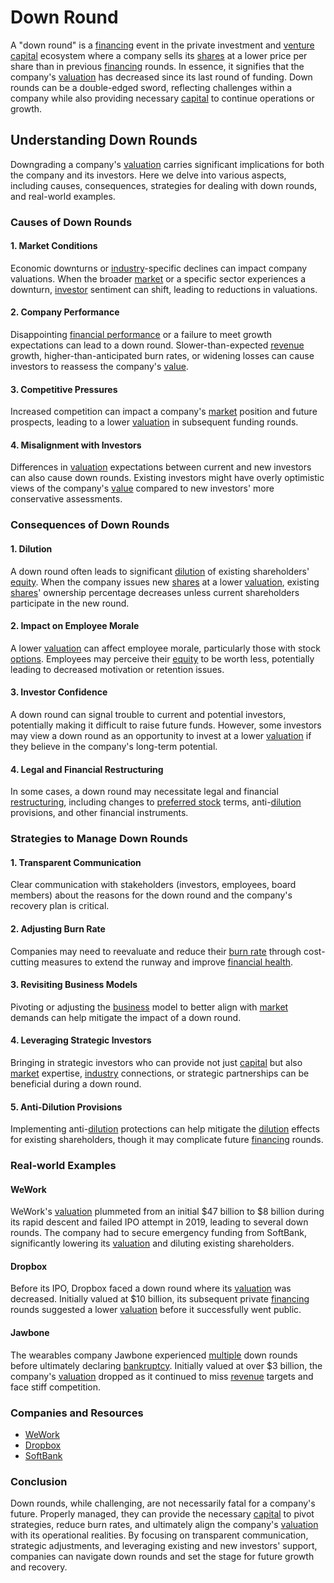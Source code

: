 # Down Round

A "down round" is a [financing](../f/financing.md) event in the private investment and [venture capital](../v/venture_capital.md) ecosystem where a company sells its [shares](../s/shares.md) at a lower price per share than in previous [financing](../f/financing.md) rounds. In essence, it signifies that the company's [valuation](../v/valuation.md) has decreased since its last round of funding. Down rounds can be a double-edged sword, reflecting challenges within a company while also providing necessary [capital](../c/capital.md) to continue operations or growth.

## Understanding Down Rounds

Downgrading a company's [valuation](../v/valuation.md) carries significant implications for both the company and its investors. Here we delve into various aspects, including causes, consequences, strategies for dealing with down rounds, and real-world examples.

### Causes of Down Rounds

#### 1. Market Conditions
Economic downturns or [industry](../i/industry.md)-specific declines can impact company valuations. When the broader [market](../m/market.md) or a specific sector experiences a downturn, [investor](../i/investor.md) sentiment can shift, leading to reductions in valuations.

#### 2. Company Performance
Disappointing [financial performance](../f/financial_performance.md) or a failure to meet growth expectations can lead to a down round. Slower-than-expected [revenue](../r/revenue.md) growth, higher-than-anticipated burn rates, or widening losses can cause investors to reassess the company's [value](../v/value.md).

#### 3. Competitive Pressures
Increased competition can impact a company's [market](../m/market.md) position and future prospects, leading to a lower [valuation](../v/valuation.md) in subsequent funding rounds.

#### 4. Misalignment with Investors
Differences in [valuation](../v/valuation.md) expectations between current and new investors can also cause down rounds. Existing investors might have overly optimistic views of the company's [value](../v/value.md) compared to new investors' more conservative assessments.

### Consequences of Down Rounds

#### 1. Dilution
A down round often leads to significant [dilution](../d/dilution.md) of existing shareholders' [equity](../e/equity.md). When the company issues new [shares](../s/shares.md) at a lower [valuation](../v/valuation.md), existing [shares](../s/shares.md)' ownership percentage decreases unless current shareholders participate in the new round.

#### 2. Impact on Employee Morale
A lower [valuation](../v/valuation.md) can affect employee morale, particularly those with stock [options](../o/options.md). Employees may perceive their [equity](../e/equity.md) to be worth less, potentially leading to decreased motivation or retention issues.

#### 3. Investor Confidence
A down round can signal trouble to current and potential investors, potentially making it difficult to raise future funds. However, some investors may view a down round as an opportunity to invest at a lower [valuation](../v/valuation.md) if they believe in the company's long-term potential.

#### 4. Legal and Financial Restructuring
In some cases, a down round may necessitate legal and financial [restructuring](../r/restructuring.md), including changes to [preferred stock](../p/preferred_stock.md) terms, anti-[dilution](../d/dilution.md) provisions, and other financial instruments.

### Strategies to Manage Down Rounds

#### 1. Transparent Communication
Clear communication with stakeholders (investors, employees, board members) about the reasons for the down round and the company's recovery plan is critical.

#### 2. Adjusting Burn Rate
Companies may need to reevaluate and reduce their [burn rate](../b/burn_rate.md) through cost-cutting measures to extend the runway and improve [financial health](../f/financial_health.md).

#### 3. Revisiting Business Models
Pivoting or adjusting the [business](../b/business.md) model to better align with [market](../m/market.md) demands can help mitigate the impact of a down round.

#### 4. Leveraging Strategic Investors
Bringing in strategic investors who can provide not just [capital](../c/capital.md) but also [market](../m/market.md) expertise, [industry](../i/industry.md) connections, or strategic partnerships can be beneficial during a down round.

#### 5. Anti-Dilution Provisions
Implementing anti-[dilution](../d/dilution.md) protections can help mitigate the [dilution](../d/dilution.md) effects for existing shareholders, though it may complicate future [financing](../f/financing.md) rounds.

### Real-world Examples

#### **WeWork**
WeWork's [valuation](../v/valuation.md) plummeted from an initial $47 billion to $8 billion during its rapid descent and failed IPO attempt in 2019, leading to several down rounds. The company had to secure emergency funding from SoftBank, significantly lowering its [valuation](../v/valuation.md) and diluting existing shareholders.

#### **Dropbox**
Before its IPO, Dropbox faced a down round where its [valuation](../v/valuation.md) was decreased. Initially valued at $10 billion, its subsequent private [financing](../f/financing.md) rounds suggested a lower [valuation](../v/valuation.md) before it successfully went public.

#### **Jawbone**
The wearables company Jawbone experienced [multiple](../m/multiple.md) down rounds before ultimately declaring [bankruptcy](../b/bankruptcy.md). Initially valued at over $3 billion, the company's [valuation](../v/valuation.md) dropped as it continued to miss [revenue](../r/revenue.md) targets and face stiff competition.

### Companies and Resources

- [WeWork](https://www.wework.com/)
- [Dropbox](https://www.dropbox.com/)
- [SoftBank](https://group.softbank/en/)

### Conclusion

Down rounds, while challenging, are not necessarily fatal for a company's future. Properly managed, they can provide the necessary [capital](../c/capital.md) to pivot strategies, reduce burn rates, and ultimately align the company's [valuation](../v/valuation.md) with its operational realities. By focusing on transparent communication, strategic adjustments, and leveraging existing and new investors' support, companies can navigate down rounds and set the stage for future growth and recovery.